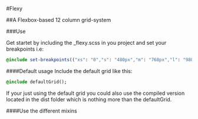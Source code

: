 #Flexy

##A Flexbox-based 12 column grid-system

###Use

Get startet by including the _flexy.scss in you project and set your breakpoints i.e:

```Sass
@include set-breakpoints(("xs": "0","s": "480px","m": "768px","l": "980px"));
```

####Default usage
Include the default grid like this:
```Sass
@include defaultGrid();
```
If your just using the default grid you could also use the compiled version located in the dist folder which is nothing more than the defaultGrid.

####Use the different mixins
